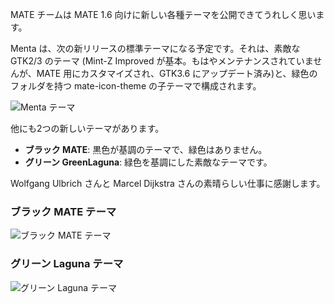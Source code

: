 <!--
.. link:
.. description:
.. tags: News,Themes
.. date: 2013-03-26 16:53:32
.. title: 新しいテーマ
.. slug: 2013-03-26-new-themes
.. author: Stefano Karapetsas
-->

MATE チームは MATE 1.6 向けに新しい各種テーマを公開できてうれしく思います。

Menta は、次の新リリースの標準テーマになる予定です。それは、素敵な GTK2/3 のテーマ (Mint-Z Improved が基本。もはやメンテナンスされていませんが、MATE 用にカスタマイズされ、GTK3.6 にアップデート済み)と、緑色のフォルダを持つ mate-icon-theme の子テーマで構成されます。

![Menta テーマ](/gallery/themes/1.6/theme-menta.png)

他にも2つの新しいテーマがあります。

  * **ブラック MATE**: 黒色が基調のテーマで、緑色はありません。
  * **グリーン GreenLaguna**: 緑色を基調にした素敵なテーマです。

Wolfgang Ulbrich さんと Marcel Dijkstra さんの素晴らしい仕事に感謝します。

### ブラック MATE テーマ

![ブラック MATE テーマ](/gallery/themes/1.6/theme-blackmate.png)

### グリーン Laguna テーマ

![グリーン Laguna テーマ](/gallery/themes/1.6/theme-greenlaguna.png)

